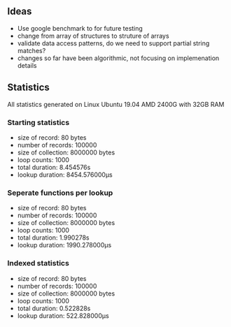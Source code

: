 ## Ideas

- Use google benchmark to for future testing
- change from array of structures to struture of arrays
- validate data access patterns, do we need to support partial string matches?
- changes so far have been algorithmic, not focusing on implemenation details

## Statistics

All statistics generated on Linux Ubuntu 19.04
AMD 2400G with 32GB RAM

### Starting statistics

- size of record: 80 bytes
- number of records: 100000
- size of collection: 8000000 bytes
- loop counts: 1000
- total duration: 8.454576s
- lookup duration: 8454.576000µs

### Seperate functions per lookup

- size of record: 80 bytes
- number of records: 100000
- size of collection: 8000000 bytes
- loop counts: 1000
- total duration: 1.990278s
- lookup duration: 1990.278000µs

### Indexed statistics

- size of record: 80 bytes
- number of records: 100000
- size of collection: 8000000 bytes
- loop counts: 1000
- total duration: 0.522828s
- lookup duration: 522.828000µs
